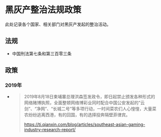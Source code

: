 # 黑灰产整治法规政策

此处记录各个国家、相关部门对黑灰产发起的整治活动。



## 法规

- 中国刑法第七条和第三百零三条

  



## 政策

### 2019年

- > 2019年8月18日柬埔寨总理洪森签发政令，即日起禁止颁发各种形式的网络赌博执照，全面整顿网络博彩业同时配合中国公安发起的“云剑”、“净网”、“长城二号”等多项行动，一时间菜农们人心惶惶，大量菜农纷纷逃离西港，有的回国，有的选择投奔隔壁菲律宾。
  >
  > https://ti.qianxin.com/blog/articles/southeast-asian-gaming-industry-research-report/
